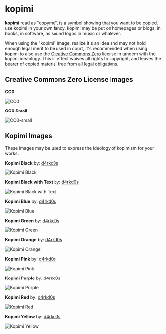 # kopimi

**kopimi** read as "copyme", is a symbol showing that you want to be copied. use kopimi in your own fancy. kopimi may be put on homepages or blogs, in books, in software, as sound logos in music or whatever.

When using the "kopimi" image, realize it's an idea and may not hold enough legal merit to be used in court, it's recommended when using kopimi to also use the [Creative Commons Zero](https://creativecommons.org/publicdomain/zero/1.0/) license in tandem with the kopimi ideaology. This in effect waives all rights to copyright, and leaves the bearer of copied material free from all legal obligations.

## Creative Commons Zero License Images

**CC0**

![CC0](https://licensebuttons.net/p/zero/1.0/88x31.png)

**CC0 Small**

![CC0-small](https://licensebuttons.net/p/zero/1.0/80x15.png)

## Kopimi Images

These images may be used to express the ideology of kopimism for your works.

**Kopimi Black**
by: [d4rkd0s](https://github.com/d4rkd0s)

![Kopimi Black](https://github.com/d4rkd0s/kopimi/raw/master/images/kopimi_square.png)


**Kopimi Black with Text**
by: [d4rkd0s](https://github.com/d4rkd0s)

![Kopimi Black with Text](https://github.com/d4rkd0s/kopimi/raw/master/images/kopimi_square_text.png)

**Kopimi Blue**
by: [d4rkd0s](https://github.com/d4rkd0s)

![Kopimi Blue](https://github.com/d4rkd0s/kopimi/raw/master/images/kopimi_square_blue.png)

**Kopimi Green**
by: [d4rkd0s](https://github.com/d4rkd0s)

![Kopimi Green](https://github.com/d4rkd0s/kopimi/raw/master/images/kopimi_square_green.png)

**Kopimi Orange**
by: [d4rkd0s](https://github.com/d4rkd0s)

![Kopimi Orange](https://github.com/d4rkd0s/kopimi/raw/master/images/kopimi_square_orange.png)

**Kopimi Pink**
by: [d4rkd0s](https://github.com/d4rkd0s)

![Kopimi Pink](https://github.com/d4rkd0s/kopimi/raw/master/images/kopimi_square_pink.png)

**Kopimi Purple**
by: [d4rkd0s](https://github.com/d4rkd0s)

![Kopimi Purple](https://github.com/d4rkd0s/kopimi/raw/master/images/kopimi_square_purple.png)

**Kopimi Red**
by: [d4rkd0s](https://github.com/d4rkd0s)

![Kopimi Red](https://github.com/d4rkd0s/kopimi/raw/master/images/kopimi_square_red.png)

**Kopimi Yellow**
by: [d4rkd0s](https://github.com/d4rkd0s)

![Kopimi Yellow](https://github.com/d4rkd0s/kopimi/raw/master/images/kopimi_square_yellow.png)

